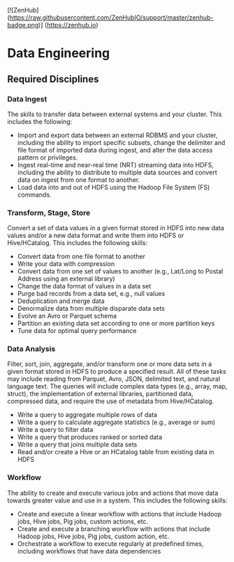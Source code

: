 [![ZenHub] (https://raw.githubusercontent.com/ZenHubIO/support/master/zenhub-badge.png)] (https://zenhub.io)

# Data Engineering

## Required Disciplines

### Data Ingest

The skills to transfer data between external systems and your cluster. This includes the following:

* Import and export data between an external RDBMS and your cluster, including the ability to import specific subsets, change the delimiter and file format of imported data during ingest, and alter the data access pattern or privileges.
* Ingest real-time and near-real time (NRT) streaming data into HDFS, including the ability to distribute to multiple data sources and convert data on ingest from one format to another.
* Load data into and out of HDFS using the Hadoop File System (FS) commands.

### Transform, Stage, Store

Convert a set of data values in a given format stored in HDFS into new data values and/or a new data format and write them into HDFS or Hive/HCatalog. This includes the following skills:

* Convert data from one file format to another
* Write your data with compression
* Convert data from one set of values to another (e.g., Lat/Long to Postal Address using an external library)
* Change the data format of values in a data set
* Purge bad records from a data set, e.g., null values
* Deduplication and merge data
* Denormalize data from multiple disparate data sets
* Evolve an Avro or Parquet schema
* Partition an existing data set according to one or more partition keys
* Tune data for optimal query performance

### Data Analysis

Filter, sort, join, aggregate, and/or transform one or more data sets in a given format stored in HDFS to produce a specified result. All of these tasks may include reading from Parquet, Avro, JSON, delimited text, and natural language text. The queries will include complex data types (e.g., array, map, struct), the implementation of external libraries, partitioned data, compressed data, and require the use of metadata from Hive/HCatalog.

* Write a query to aggregate multiple rows of data
* Write a query to calculate aggregate statistics (e.g., average or sum)
* Write a query to filter data
* Write a query that produces ranked or sorted data
* Write a query that joins multiple data sets
* Read and/or create a Hive or an HCatalog table from existing data in HDFS

### Workflow

The ability to create and execute various jobs and actions that move data towards greater value and use in a system. This includes the following skills:

* Create and execute a linear workflow with actions that include Hadoop jobs, Hive jobs, Pig jobs, custom actions, etc.
* Create and execute a branching workflow with actions that include Hadoop jobs, Hive jobs, Pig jobs, custom action, etc.
* Orchestrate a workflow to execute regularly at predefined times, including workflows that have data dependencies  
